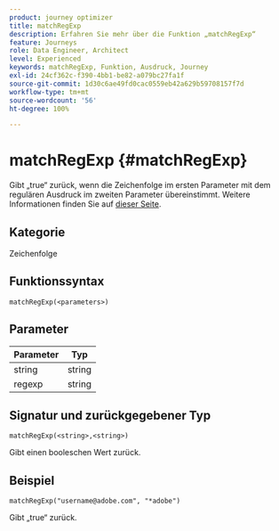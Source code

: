 ```yaml
---
product: journey optimizer
title: matchRegExp
description: Erfahren Sie mehr über die Funktion „matchRegExp“
feature: Journeys
role: Data Engineer, Architect
level: Experienced
keywords: matchRegExp, Funktion, Ausdruck, Journey
exl-id: 24cf362c-f390-4bb1-be82-a079bc27fa1f
source-git-commit: 1d30c6ae49fd0cac0559eb42a629b59708157f7d
workflow-type: tm+mt
source-wordcount: '56'
ht-degree: 100%

---
```


# matchRegExp {#matchRegExp}

Gibt „true“ zurück, wenn die Zeichenfolge im ersten Parameter mit dem regulären Ausdruck im zweiten Parameter übereinstimmt. Weitere Informationen finden Sie auf [dieser Seite](https://docs.oracle.com/javase/7/docs/api/java/util/regex/Pattern.html).

## Kategorie

Zeichenfolge

## Funktionssyntax

`matchRegExp(<parameters>)`

## Parameter

| Parameter | Typ |
|--- |--- |
| string | string |
| regexp | string |

## Signatur und zurückgegebener Typ

`matchRegExp(<string>,<string>)`

Gibt einen booleschen Wert zurück.

## Beispiel

`matchRegExp("username@adobe.com", "*adobe")`

Gibt „true“ zurück.
